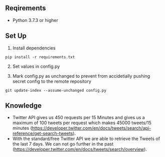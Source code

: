 ## Reqirements

- Python 3.7.3 or higher

## Set Up

1. Install dependencies
```shell
pip install -r requirements.txt
```
2. Set values in config.py

3. Mark config.py as unchanged to prevent from accidetially pushing secret config to the remote repository
```shell
git update-index --assume-unchanged config.py
```
 ## Knowledge
 - Twitter API gives us 450 requests per 15 Minutes and gives us a maximum of 100 tweets per request which makes 45000 tweets/15 minutes (https://developer.twitter.com/en/docs/tweets/search/api-reference/get-search-tweets).
 -  With the standard/free Twitter API we are able to retrieve the Tweets of the last 7 days. We can not go further in the past (https://developer.twitter.com/en/docs/tweets/search/overview).


